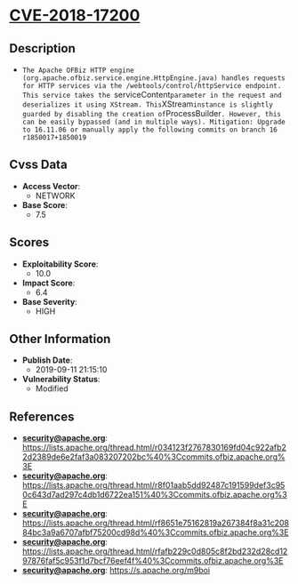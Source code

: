 
# [CVE-2018-17200](https://lists.apache.org/thread.html/r034123f2767830169fd04c922afb22d2389de6e2faf3a083207202bc%40%3Ccommits.ofbiz.apache.org%3E)

## Description

- `The Apache OFBiz HTTP engine (org.apache.ofbiz.service.engine.HttpEngine.java) handles requests for HTTP services via the /webtools/control/httpService endpoint. This service takes the `serviceContent` parameter in the request and deserializes it using XStream. This `XStream` instance is slightly guarded by disabling the creation of `ProcessBuilder`. However, this can be easily bypassed (and in multiple ways). Mitigation: Upgrade to 16.11.06 or manually apply the following commits on branch 16 r1850017+1850019`

## Cvss Data

- **Access Vector**:
  - NETWORK
- **Base Score**:
  - 7.5

## Scores

- **Exploitability Score**:
  - 10.0
- **Impact Score**:
  - 6.4
- **Base Severity**:
  - HIGH

## Other Information

- **Publish Date**:
  - 2019-09-11 21:15:10
- **Vulnerability Status**:
  - Modified

## References

- **security@apache.org**: https://lists.apache.org/thread.html/r034123f2767830169fd04c922afb22d2389de6e2faf3a083207202bc%40%3Ccommits.ofbiz.apache.org%3E
- **security@apache.org**: https://lists.apache.org/thread.html/r8f01aab5dd92487c191599def3c950c643d7ad297c4db1d6722ea151%40%3Ccommits.ofbiz.apache.org%3E
- **security@apache.org**: https://lists.apache.org/thread.html/rf8651e75162819a267384f8a31c20884bc3a9a6707afbf75200cd98d%40%3Ccommits.ofbiz.apache.org%3E
- **security@apache.org**: https://lists.apache.org/thread.html/rfafb229c0d805c8f2bd232d28cd1297876faf5c953f1d7bcf76eef4f%40%3Ccommits.ofbiz.apache.org%3E
- **security@apache.org**: https://s.apache.org/m9boi
